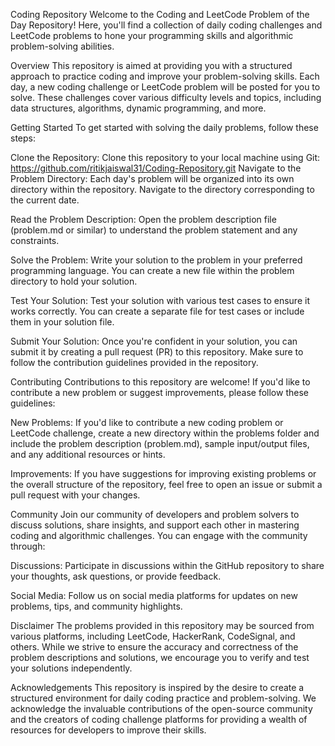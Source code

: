 Coding Repository
Welcome to the Coding and LeetCode Problem of the Day Repository! Here, you'll find a collection of daily coding challenges and LeetCode problems to hone your programming skills and algorithmic problem-solving abilities.

Overview
This repository is aimed at providing you with a structured approach to practice coding and improve your problem-solving skills. Each day, a new coding challenge or LeetCode problem will be posted for you to solve. These challenges cover various difficulty levels and topics, including data structures, algorithms, dynamic programming, and more.

Getting Started
To get started with solving the daily problems, follow these steps:

Clone the Repository: Clone this repository to your local machine using Git:
https://github.com/ritikjaiswal31/Coding-Repository.git
Navigate to the Problem Directory: Each day's problem will be organized into its own directory within the repository. Navigate to the directory corresponding to the current date.

Read the Problem Description: Open the problem description file (problem.md or similar) to understand the problem statement and any constraints.

Solve the Problem: Write your solution to the problem in your preferred programming language. You can create a new file within the problem directory to hold your solution.

Test Your Solution: Test your solution with various test cases to ensure it works correctly. You can create a separate file for test cases or include them in your solution file.

Submit Your Solution: Once you're confident in your solution, you can submit it by creating a pull request (PR) to this repository. Make sure to follow the contribution guidelines provided in the repository.

Contributing
Contributions to this repository are welcome! If you'd like to contribute a new problem or suggest improvements, please follow these guidelines:

New Problems: If you'd like to contribute a new coding problem or LeetCode challenge, create a new directory within the problems folder and include the problem description (problem.md), sample input/output files, and any additional resources or hints.

Improvements: If you have suggestions for improving existing problems or the overall structure of the repository, feel free to open an issue or submit a pull request with your changes.

Community
Join our community of developers and problem solvers to discuss solutions, share insights, and support each other in mastering coding and algorithmic challenges. You can engage with the community through:

Discussions: Participate in discussions within the GitHub repository to share your thoughts, ask questions, or provide feedback.

Social Media: Follow us on social media platforms for updates on new problems, tips, and community highlights.

Disclaimer
The problems provided in this repository may be sourced from various platforms, including LeetCode, HackerRank, CodeSignal, and others. While we strive to ensure the accuracy and correctness of the problem descriptions and solutions, we encourage you to verify and test your solutions independently.

Acknowledgements
This repository is inspired by the desire to create a structured environment for daily coding practice and problem-solving. We acknowledge the invaluable contributions of the open-source community and the creators of coding challenge platforms for providing a wealth of resources for developers to improve their skills.

